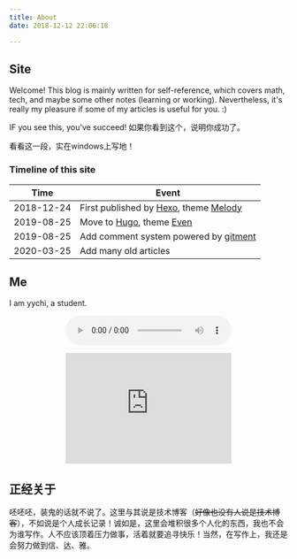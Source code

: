 ```yaml
---
title: About
date: 2018-12-12 22:06:18

---
```


## Site

Welcome! This blog is mainly written for self-reference, which covers math, tech, and maybe some other notes (learning or working). Nevertheless, it's really my pleasure if some of my articles is useful for you. :)

IF you see this, you've succeed!
如果你看到这个，说明你成功了。

看看这一段，实在windows上写地！

### Timeline of this site

| Time       | Event                                           |
|:----------:|-------------------------------------------------|
| 2018-12-24 | First published by [Hexo][1], theme [Melody][3] |
| 2019-08-25 | Move to [Hugo][2], theme [Even][4]              |
| 2019-08-25 | Add comment system powered by [gitment][5]      |
| 2020-03-25 | Add many old articles                           |

## Me

I am yychi, a student.

<center>
<p>
<audio autoplay="autoplay" controls="controls" loop="loop" preload="auto" src="the-show.mp3">Your browser doesn't support H5 audio flag!</audio>
</p>
<p>
<iframe src="https://ctext.org/roulette.pl?if=gb&amp;node=0&amp;x=300&amp;y=200&remap=gb" width="300" height="200" frameborder="0"><a href="https://ctext.org/text.pl?node=92193&amp;if=en&remap=gb">Wenyanwen roulette</a> by <a href="https://ctext.org">CTP</a>.</iframe>
</p>
</center>

## 正经关于

呸呸呸，装鬼的话就不说了。这里与其说是技术博客（~~好像也没有人说是技术博客~~），不如说是个人成长记录！诚如是，这里会堆积很多个人化的东西，我也不会为谁写作。人不应该顶着压力做事，活着就要追寻快乐！当然，在写作上，我还是会努力做到信、达、雅。

[1]: http://hexo.io/
[2]: https://gohugo.io/
[3]: https://github.com/Molunerfinn/hexo-theme-melody
[4]: https://github.com/olOwOlo/hugo-theme-even
[5]: https://github.com/imsun/gitment
